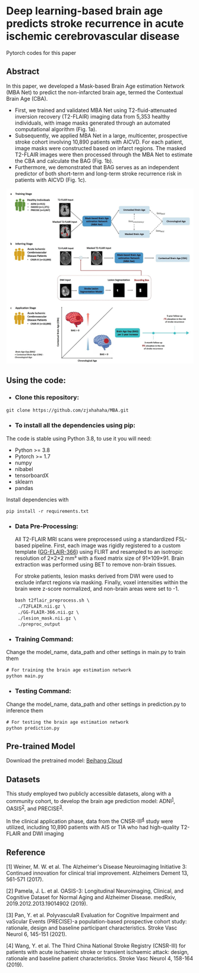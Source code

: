 # Deep learning-based brain age predicts stroke recurrence in acute ischemic cerebrovascular disease

Pytorch codes for this paper 

## Abstract

In this paper, we developed a Mask-based Brain Age estimation Network (MBA Net) to predict the non-infarcted brain age, termed the Contextual Brain Age (CBA). 

- First, we trained and validated MBA Net using T2-fluid-attenuated inversion recovery (T2-FLAIR) imaging data from 5,353 healthy individuals, with image masks generated through an automated computational algorithm (Fig. 1a). 
- Subsequently, we applied MBA Net in a large, multicenter, prospective stroke cohort involving 10,890 patients with AICVD. For each patient, image masks were constructed based on infarct regions. The masked T2-FLAIR images were then processed through the MBA Net to estimate the CBA and calculate the BAG (Fig. 1b). 
- Furthermore, we demonstrated that BAG serves as an independent predictor of both short-term and long-term stroke recurrence risk in patients with AICVD (Fig. 1c).


![MBA](MBA.jpg)

## Using the code:

- ### **Clone this repository:**

```
git clone https://github.com/zjxhahaha/MBA.git
```


- ### **To install all the dependencies using pip:**
The code is stable using Python 3.8, to use it you will need:
 * Python >= 3.8
 * Pytorch >= 1.7
 * numpy
 * nibabel
 * tensorboardX
 * sklearn
 * pandas

Install dependencies with

```
pip install -r requirements.txt
```

- ### **Data Pre-Processing:**
    All T2-FLAIR MRI scans were preprocessed using a standardized FSL-based pipeline. First, each image was rigidly registered to a custom template ([GG-FLAIR-366](http://brainder.org)) using FLIRT and resampled to an isotropic resolution of 2×2×2 mm³ with a fixed matrix size of 91×109×91. Brain extraction was performed using BET to remove non-brain tissues.

    For stroke patients, lesion masks derived from DWI were used to exclude infarct regions via masking. Finally, voxel intensities within the brain were z-score normalized, and non-brain areas were set to -1.

    ```
    bash t2flair_preprocess.sh \
     ./T2FLAIR.nii.gz \
     ./GG-FLAIR-366.nii.gz \
     ./lesion_mask.nii.gz \
     ./preproc_output

    ```

- ### **Training Command:**

Change the model_name, data_path and other settings in main.py to train them

```
# For training the brain age estimation network
python main.py
```


- ### **Testing Command:**

Change the model_name, data_path and other settings in prediction.py to inference them

```
# For testing the brain age estimation network
python prediction.py
```



## Pre-trained Model
Download the pretrained model: [Beihang Cloud](https://bhpan.buaa.edu.cn/link/AAC507537430DB41979C90BE1D70D96E27)

## Datasets

This study employed two publicly accessible datasets, along with a community cohort, to develop the brain age prediction model: ADNI<sup><a href="#ref1">1</a></sup>, OASIS<sup><a href="#ref2">2</a></sup>, and PRECISE<sup><a href="#ref3">3</a></sup>.

In the clinical application phase, data from the CNSR-III<sup><a href="#ref4">4</a></sup> study were utilized, including 10,890 patients with AIS or TIA who had high-quality T2-FLAIR and DWI imaging



## Reference

[1]  <span name = "ref1">Weiner, M. W. et al. The Alzheimer's Disease Neuroimaging Initiative 3: Continued innovation for clinical trial improvement. Alzheimers Dement 13, 561-571 (2017).</span>

[2]  <span name = "ref2">Pamela, J. L. et al. OASIS-3: Longitudinal Neuroimaging, Clinical, and 
Cognitive Dataset for Normal Aging and Alzheimer Disease. medRxiv, 
2019.2012.2013.19014902 (2019). </span>

[3]  <span name = "ref3">Pan, Y. et al. PolyvasculaR Evaluation for Cognitive Impairment and vaScular 
Events (PRECISE)-a population-based prospective cohort study: rationale, 
design and baseline participant characteristics. Stroke Vasc Neurol 6, 145-151 
(2021). 
</span>

[4]  <span name = "ref4">Wang, Y. et al. The Third China National Stroke Registry (CNSR-III) for 
patients with acute ischaemic stroke or transient ischaemic attack: design, 
rationale and baseline patient characteristics. Stroke Vasc Neurol 4, 158-164 
(2019). 
</span>

